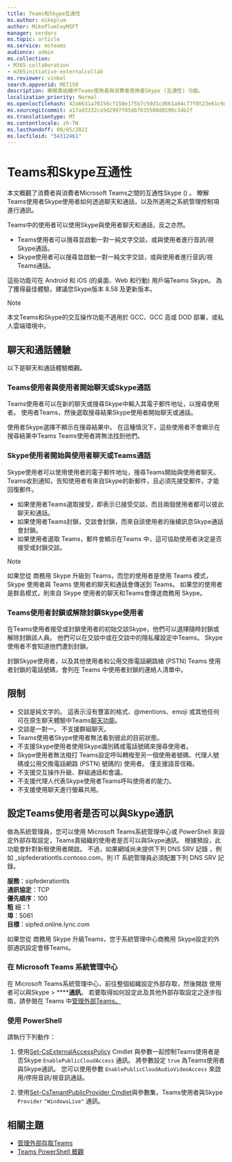 ```yaml
---
title: Teams和Skype互通性
ms.author: mikeplum
author: MikePlumleyMSFT
manager: serdars
ms.topic: article
ms.service: msteams
audience: admin
ms.collection:
- M365-collaboration
- m365initiative-externalcollab
ms.reviewer: vinbel
search.appverid: MET150
description: 瞭解貴組織中Teams使用者與消費者使用者Skype (互通性) 功能。
localization_priority: Normal
ms.openlocfilehash: 42a6631a70156cf150e175b7c5dd1cd661a84c77f0523e61c9d7b9313e4f81e7
ms.sourcegitcommit: a17ad3332ca5d2997f85db7835500d8190c34b2f
ms.translationtype: MT
ms.contentlocale: zh-TW
ms.lasthandoff: 08/05/2021
ms.locfileid: "54312461"
---
```

# <a name="teams-and-skype-interoperability"></a>Teams和Skype互通性

本文概觀了消費者與消費者Microsoft Teams之間的互通性Skype () 。 瞭解Teams使用者Skype使用者如何透過聊天和通話，以及所適用之系統管理控制項進行通訊。

Teams中的使用者可以使用Skype與使用者聊天和通話，反之亦然。

- Teams使用者可以搜尋並啟動一對一純文字交談，或與使用者進行音訊/視Skype通話。
- Skype使用者可以搜尋並啟動一對一純文字交談，或與使用者進行音訊/視Teams通話。

這些功能可在 Android 和 iOS (的桌面、Web 和行動) 用戶端Teams Skype。 為了獲得最佳體驗，建議您Skype版本 8.58 及更新版本。

> [!NOTE]
> 本文Teams和Skype的交互操作功能不適用於 GCC、GCC 高或 DOD 部署，或私人雲端環境中。

## <a name="chat-and-calling-experience"></a>聊天和通話體驗

以下是聊天和通話體驗概觀。

### <a name="teams-user-starts-a-chat-or-call-with-a-skype-user"></a>Teams使用者與使用者開始聊天或Skype通話

Teams使用者可以在新的聊天或搜尋Skype中輸入其電子郵件地址，以搜尋使用者。  使用者Teams，然後選取搜尋結果Skype使用者開始聊天或通話。

使用者Skype選擇不顯示在搜尋結果中。 在這種情況下，這些使用者不會顯示在搜尋結果中Teams Teams使用者將無法找到他們。

### <a name="skype-user-starts-a-chat-or-call-with-a-teams-user"></a>Skype使用者開始與使用者聊天或Teams通話

Skype使用者可以使用使用者的電子郵件地址，搜尋Teams開始與使用者聊天。 Teams收到通知，告知使用者有來自Skype的新郵件，且必須先接受郵件，才能回復郵件。

- 如果使用者Teams選取接受，即表示已接受交談，而且兩個使用者都可以彼此聊天和通話。
- 如果使用者Teams封鎖，交談會封鎖，而來自該使用者的後續訊息Skype通話會封鎖。
- 如果使用者選取 Teams，郵件會顯示在Teams 中，這可協助使用者決定是否接受或封鎖交談。

> [!NOTE]
> 如果您從 商務用 Skype 升級到 Teams，而您的使用者是使用 Teams 模式，Skype 使用者與 Teams 使用者的聊天和通話會傳送到 Teams。 如果您的使用者是群島模式，則來自 Skype 使用者的聊天和Teams會傳送商務用 Skype。

### <a name="teams-user-blocks-or-unblocks-a-skype-user"></a>Teams使用者封鎖或解除封鎖Skype使用者

在Teams使用者接受或封鎖使用者的初始交談Skype，他們可以選擇隨時封鎖或解除封鎖該人員。 他們可以在交談中或在交談中的隱私權設定中Teams。 Skype使用者不會知道他們遭到封鎖。

封鎖Skype使用者，以及其他使用者和公用交換電話網路絡 (PSTN) Teams 使用者封鎖的電話號碼，會列在 Teams 中使用者封鎖的連絡人清單中。

## <a name="limitations"></a>限制

- 交談是純文字的。 這表示沒有豐富的格式、@mentions、emoji 或其他任何可在原生聊天體驗中Teams[聊天功能](native-chat-for-external-users.md)。
- 交談是一對一。 不支援群組聊天。
- Teams使用者Skype使用者無法看到彼此的目前狀態。
- 不支援Skype使用者使用Skype識別碼或電話號碼來搜尋使用者。
- Skype使用者無法撥打 Teams設定呼叫轉撥至另一個使用者號碼、代理人號碼或公用交換電話網路 (PSTN) 號碼的) 使用者。  僅支援語音信箱。
- 不支援交互操作升級、群組通話和會議。
- 不支援代理人代表Skype使用者Teams呼叫使用者的能力。
- 不支援使用聊天進行螢幕共用。

## <a name="set-whether-teams-users-can-communicate-with-skype-users"></a>設定Teams使用者是否可以與Skype通訊

做為系統管理員，您可以使用 Microsoft Teams系統管理中心或 PowerShell 來設定外部存取設定，Teams貴組織的使用者是否可以與Skype通訊。 根據預設，此功能會針對新租使用者開啟。 不過，如果網域尚未提供下列 DNS SRV 記錄 ，例如 _sipfederationtls.contoso.com，則 IT 系統管理員必須配置下列 DNS SRV 記錄。  

**服務**：sipfederationtls<br/>
**通訊協定**：TCP<br/>
**優先順序**：100<br/>
**粗** 細：1<br/>
**埠**：5061<br/>
**目標**：sipfed.online.lync.com

如果您從 商務用 Skype 升級Teams，您于系統管理中心商務用 Skype設定的外部通訊設定會移Teams。

### <a name="in-the-microsoft-teams-admin-center"></a>在 Microsoft Teams 系統管理中心

在 Microsoft Teams系統管理中心，前往整個組織設定外部存取，然後開啟 使用者可以與Skype  >  ******通訊**。 若要取得如何設定此及其他外部存取設定之逐步指南，請參閱在 Teams 中[管理外部Teams。](./manage-external-access.md#allow-or-block-domains)

### <a name="using-powershell"></a>使用 PowerShell

請執行下列動作： 
1. 使用[Set-CsExternalAccessPolicy](/powershell/module/skype/set-csexternalaccesspolicy) Cmdlet 與參數一起控制Teams使用者是否Skype ```EnablePublicCloudAccess``` 通訊。 將參數設定 ```true``` 為Teams使用者與Skype通訊。 您可以使用參數 ```EnablePublicCloudAudioVideoAccess``` 來啟用/停用音訊/視音訊通話。

2. 使用[Set-CsTenantPublicProvider Cmdlet](/powershell/module/skype/Set-CsTenantPublicProvider)與參數集，Teams使用者與Skype ```Provider``` ```"WindowsLive"``` 通訊。

## <a name="related-topics"></a>相關主題

- [管理外部存取Teams](manage-external-access.md)
- [Teams PowerShell 概觀](teams-powershell-overview.md)